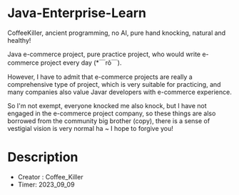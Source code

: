 # Java-Enterprise-Learn

CoffeeKiller, ancient programming, no AI, pure hand knocking, natural and healthy!  

Java e-commerce project, pure practice project, who would write e-commerce project every day (*￣rǒ￣).  

However, I have to admit that e-commerce projects are really a comprehensive type of project, which is very suitable for practicing, and many companies also value Javar developers with e-commerce experience.  

So I'm not exempt, everyone knocked me also knock, but I have not engaged in the e-commerce project company, so these things are also borrowed from the community big brother (copy), there is a sense of vestigial vision is very normal ha ~ I hope to forgive you!  


# Description
- Creator : Coffee_Killer
- Timer: 2023_09_09